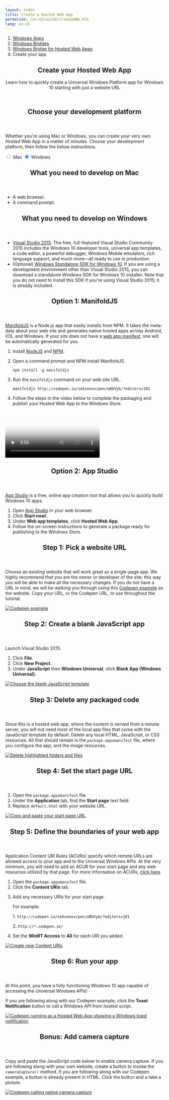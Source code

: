 ```yaml
---
layout: index
title: Create a Hosted Web App
permalink: /en-US/win10/CreateHWA.htm
lang: en-US
---
```


<div class="container">
	<div class="row">
        <div class="col-xs-24">
            <section class="section">
                <ol class="breadcrumb hidden-xs hidden-sm">
                    <li><a href="https://dev.windows.com/windows-apps">Windows Apps</a></li>
                    <li><a href="https://dev.windows.com/bridges">Windows Bridges</a></li>
                    <li><a href="{{site.baseurl}}/">Windows Bridge for Hosted Web Apps</a></li>
                    <li class="active">Create your app</li>
                </ol>
                <header class="page-title-header">
                    <h1 class="page-title">Create your Hosted Web App</h1>
                    <div class="row">
                        <div class="col-xs-24 col-lg-16">
                            <div class="page-subtitle">Learn how to quickly create a Universal Windows Platform app for Windows 10 starting with just a website URL</div>
                        </div>
                    </div>
                </header>
            </section>
        </div>
    </div>
</div>
<div class="jumbotron jumbotron-highlight-band">
    <div class="container">
        <div class="row">
            <div class="col-xs-24 col-md-12">
                <section class="section">
                    <header>
                        <h2 class="spacer-32-bottom">Choose your development platform</h2>
                    </header>
                    <div class="section-body">
                        <p>Whether you're using Mac or Windows, you can create your very own Hosted Web App in a matter of minutes. Choose your development platform, then follow the below instructions.</p>
                        <div class="switch">
                            <input type="radio" class="switch-input" name="platform" value="mac" id="platform-mac" />
                            <label for="platform-mac" class="switch-label switch-label-off">Mac</label>
                            <input type="radio" class="switch-input" name="platform" value="pc" id="platform-pc" checked="checked" />
                            <label for="platform-pc" class="switch-label switch-label-on">Windows</label>
                            <span class="switch-selection"></span>
                        </div>
                    </div>
                </section>
            </div>
            <div class="col-xs-24 col-md-12">
                <section id="reqs-mac" class="reqs section">
                    <header class="section-header">
                        <h2 class="section-title">What you need to develop on Mac</h2>
                    </header>
                    <div class="section-body">
                        <ul class="bulleted-list">
                            <li>A web browser.</li>
                            <li>A command prompt.</li>
                        </ul>
                    </div>
                </section>
                <section id="reqs-pc" class="reqs section">
                    <header class="section-header">
                        <h2 class="section-title">What you need to develop on Windows</h2>
                    </header>
                    <div class="section-body">
                        <ul class="bulleted-list">
                            <li><a href="https://www.visualstudio.com/">Visual Studio 2015</a>. The free, full-featured Visual Studio Community 2015 includes the Windows 10 developer tools, universal app templates, a code editor, a powerful debugger, Windows Mobile emulators, rich language support, and much more—all ready to use in production.</li>
                            <li>(Optional) <a href="https://dev.windows.com/en-us/downloads/windows-10-sdk">Windows Standalone SDK for Windows 10</a>. If you are using a development environment other than Visual Studio 2015, you can download a standalone Windows SDK for Windows 10 installer. Note that you do not need to install this SDK if you're using Visual Studio 2015; it is already included.</li>
                        </ul>
                    </div>
                </section>
            </div>
        </div>
    </div>
</div>
<div id="steps-mac" class="steps">
    <div class="container">
        <div class="row">
            <div class="col-md-24 col-lg-12">
                <section class="item-section">
                    <header class="section-header">
                        <h2 class="spacer-32-bottom">Option 1: ManifoldJS</h2>
                    </header>
                    <div class="section-body spacer-32-bottom">
                        <p><a href="http://manifoldjs.com/">ManifoldJS</a> is a Node.js app that easily installs from NPM. It takes the meta-data about your web site and generates native hosted apps across Android, iOS, and Windows. If your site does not have a <a href="https://www.w3.org/TR/appmanifest/">web app manifest</a>, one will be automatically generated for you.</p>
                        <ol class="spacer-16-top">
                            <li>Install <a href="https://nodejs.org/">NodeJS</a> and <a href="https://www.npmjs.com/">NPM</a>.</li>
                            <li>
                                <p>Open a command prompt and NPM install ManifoldJS.</p>
                                <p><code>npm install -g manifoldjs</code></p>
                            </li>
                            <li>
                                <p>Run the <code>manifoldjs</code> command on your web site URL.</p>
                                <p><code>manifoldjs http://codepen.io/seksenov/pen/wBbVyb/?editors=101</code></p>
                            </li>
                            <li>Follow the steps in the video below to complete the packaging and publish your Hosted Web App to the Windows Store.</li>
                        </ol>
                        <video class="doc-video spacer-16-top" preload="none" poster="https://sec.ch9.ms/ch9/0a67/9b06e5c7-d7aa-478d-b30d-f99e145a0a67/ManifoldJS_960.jpg" controls="">
                            <source src="https://sec.ch9.ms/ch9/0a67/9b06e5c7-d7aa-478d-b30d-f99e145a0a67/ManifoldJS_high.mp4" type="video/mp4">
                            Your browser does not support the video tag.
                        </video>
                    </div>
                </section>
            </div>
            <div class="col-md-24 col-lg-12">
                <section class="item-section">
                    <header class="section-header">
                        <h2 class="spacer-32-bottom">Option 2: App Studio</h2>
                    </header>
                    <div class="section-body spacer-32-bottom">
                        <p><a href="http://appstudio.windows.com/">App Studio</a> is a free, online app creation tool that allows you to quickly build Windows 10 apps.</p>
                        <ol class="spacer-16-top">
                            <li>Open <a href="http://appstudio.windows.com/">App Studio</a> in your web browser.</li>
                            <li>Click <strong>Start now!</strong>.</li>
                            <li>Under <strong>Web app templates</strong>, click <strong>Hosted Web App</strong>.</li>
                            <li>Follow the on-screen instructions to generate a package ready for publishing to the Windows Store.</li>
                        </ol>
                    </div>
                </section>
            </div>
        </div>
    </div>
</div>
<div id="steps-pc" class="steps">
    <div class="container">
        <div class="row row-spacer">
            <div class="col-xs-24 col-md-12 col-md-push-12">
                <section class="item-section">
                    <header class="section-header">
                        <h2 class="spacer-32-bottom">Step 1: Pick a website URL</h2>
                    </header>
                    <div class="section-body spacer-32-bottom">
                        <p>Choose an existing website that will work great as a single-page app. We highly recommend that you are the owner or developer of the site; this way you will be able to make all the necessary changes. If you do not have a URL in mind, we will be walking you through using this <a href="http://codepen.io/seksenov/pen/wBbVyb/?editors=101">Codepen example</a> as the website. Copy your URL, or the Codepen URL, to use throughout the tutorial.</p>
                    </div>
                </section>
            </div>
            <div class="col-xs-24 col-md-12 col-md-pull-12">
                <div class="image-container">
                    <a href="{{site.baseurl}}/images/CreateHWA/step1.png">
                        <img alt="Codepen example" src="{{site.baseurl}}/images/CreateHWA/step1.png" />
                    </a>
                </div>
            </div>
        </div>
        <div class="row row-spacer">
            <div class="col-xs-24 col-md-12">
                <section class="item-section">
                    <header class="section-header">
                        <h2 class="spacer-32-bottom">Step 2: Create a blank JavaScript app</h2>
                    </header>
                    <div class="section-body spacer-32-bottom">
                        <p>Launch Visual Studio 2015.</p>
                        <ol class="spacer-16-top">
                            <li>Click <strong>File</strong>.</li>
                            <li>Click <strong>New Project</strong>.</li>
                            <li>Under <strong>JavaScript</strong> then <strong>Windows Universal</strong>, click <strong>Blank App (Windows Universal).</strong></li>
                        </ol>
                    </div>
                </section>
            </div>
            <div class="col-xs-24 col-md-12">
                <div class="image-container">
                    <a href="{{site.baseurl}}/images/CreateHWA/step2.png">
                        <img alt="Choose the blank JavaScript template" src="{{site.baseurl}}/images/CreateHWA/step2.png" />
                    </a>
                </div>
            </div>
        </div>
        <div class="row row-spacer">
            <div class="col-xs-24 col-md-12 col-md-push-12">
                <section class="item-section">
                    <header class="section-header">
                        <h2 class="spacer-32-bottom">Step 3: Delete any packaged code</h2>
                    </header>
                    <div class="section-body spacer-32-bottom">
                        <p>Since this is a hosted web app, where the content is served from a remote server, you will not need most of the local app files that come with the JavaScript template by default. Delete any local HTML, JavaScript, or CSS resources. All that should remain is the <code>package.appxmanifest</code> file, where you configure the app, and the image resources.</p>
                    </div>
                </section>
            </div>
            <div class="col-xs-24 col-md-12 col-md-pull-12">
                <div class="image-container">
                    <a href="{{site.baseurl}}/images/CreateHWA/step3.png">
                        <img alt="Delete highlighted folders and files" src="{{site.baseurl}}/images/CreateHWA/step3.png" />
                    </a>
                </div>
            </div>
        </div>
        <div class="row row-spacer">
            <div class="col-xs-24 col-md-12">
                <section class="item-section">
                    <header class="section-header">
                        <h2 class="spacer-32-bottom">Step 4: Set the start page URL</h2>
                    </header>
                    <div class="section-body spacer-32-bottom">
                        <ol>
                            <li>Open the <code>package.appxmanifest</code> file.</li>
                            <li>Under the <strong>Application</strong> tab, find the <strong>Start page</strong> text field.</li>
                            <li>Replace <code>default.html</code> with your website URL.</li>
                        </ol>
                    </div>
                </section>
            </div>
            <div class="col-xs-24 col-md-12">
                <div class="image-container">
                    <a href="{{site.baseurl}}/images/CreateHWA/step4.png">
                        <img alt="Copy and paste your start page URL" src="{{site.baseurl}}/images/CreateHWA/step4.png" />
                    </a>
                </div>
            </div>
        </div>
        <div class="row row-spacer">
            <div class="col-xs-24 col-md-12 col-md-push-12">
                <section class="item-section">
                    <header class="section-header">
                        <h2 class="spacer-32-bottom">Step 5: Define the boundaries of your web app</h2>
                    </header>
                    <div class="section-body spacer-32-bottom">
                        <p>Application Content URI Rules (ACURs) specify which remote URLs are allowed access to your app and to the Universal Windows APIs. At the very minimum, you will need to add an ACUR for your start page and any web resources utilized by that page. For more information on ACURs, <a href="{{site.baseurl}}/{{page.lang}}/win10/HWAfeatures.htm#keep-your-app-secure----setting-application-content-uri-rules-acurs">click here</a>.</p>
                        <ol class="spacer-16-top">
                            <li>Open the <code>package.appxmanifest</code> file.</li>
                            <li>Click the <strong>Content URIs</strong> tab.</li>
                            <li>
                                <p>Add any necessary URIs for your start page.</p>
                                <p class="spacer-16-top">For example:</p>
                                <p class="spacer-16-top">1. <code>http://codepen.io/seksenov/pen/wBbVyb/?editors=101</code></p>
                                <p>2. <code>http://*.codepen.io/</code></p>
                            </li>
                            <li>Set the <strong>WinRT Access</strong> to <strong>All</strong> for each URI you added.</li>
                        </ol>
                    </div>
                </section>
            </div>
            <div class="col-xs-24 col-md-12 col-md-pull-12">
                <div class="image-container">
                    <a href="{{site.baseurl}}/images/CreateHWA/step5.png">
                        <img alt="Create new Content URIs" src="{{site.baseurl}}/images/CreateHWA/step5.png" />
                    </a>
                </div>
            </div>
        </div>
        <div class="row row-spacer">
            <div class="col-xs-24 col-md-12">
                <section class="item-section">
                    <header class="section-header">
                        <h2 class="spacer-32-bottom">Step 6: Run your app</h2>
                    </header>
                    <div class="section-body spacer-32-bottom">
                        <p>At this point, you have a fully functioning Windows 10 app capable of accessing the Universal Windows APIs!</p>
                        <p class="spacer-16-top">If you are following along with our Codepen example, click the <strong>Toast Notification</strong> button to call a Windows API from hosted script.</p>
                    </div>
                </section>
            </div>
            <div class="col-xs-24 col-md-12">
                <div class="image-container">
                    <a href="{{site.baseurl}}/images/CreateHWA/step6.png">
                        <img alt="Codepen running as a Hosted Web App showing a Windows toast notification" src="{{site.baseurl}}/images/CreateHWA/step6.png" />
                    </a>
                </div>
            </div>
        </div>
    </div>
    <div class="jumbotron jumbotron-highlight-band">
        <div class="container">
            <div class="row">
                <div class="col-xs-24 col-md-12 col-md-push-12">
                    <section class="item-section">
                        <header class="section-header">
                            <h2 class="spacer-32-bottom">Bonus: Add camera capture</h2>
                        </header>
                        <div class="section-body spacer-32-bottom">
                            <p class="spacer-32-bottom">Copy and paste the JavaScript code below to enable camera capture. If you are following along with your own website, create a button to invoke the <code>cameraCapture()</code> method. If you are following along with our Codepen example, a button is already present in HTML. Click the button and a take a picture.</p>
                            <!-- Insert gist here -->
                        </div>
                    </section>
                </div>
                <div class="col-xs-24 col-md-12 col-md-pull-12">
                    <div class="image-container">
                        <a href="{{site.baseurl}}/images/CreateHWA/bonus.png">
                            <img alt="Codepen calling native camera capture" src="{{site.baseurl}}/images/CreateHWA/bonus.png" />
                        </a>
                    </div>
                </div>
            </div>
        </div>
    </div>
</div>